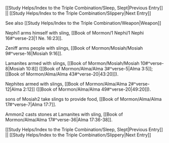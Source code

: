 [[Study Helps/Index to the Triple Combination/Sleep, Slept|Previous Entry]]  ||  [[Study Helps/Index to the Triple Combination/Slippery|Next Entry]]

 See also [[Study Helps/Index to the Triple Combination/Weapon|Weapon]]

 Nephi1 arms himself with sling, [[Book of Mormon/1 Nephi/1 Nephi 16#^verse-23|1 Ne. 16:23]].

 Zeniff arms people with slings, [[Book of Mormon/Mosiah/Mosiah 9#^verse-16|Mosiah 9:16]].

 Lamanites armed with slings, [[Book of Mormon/Mosiah/Mosiah 10#^verse-8|Mosiah 10:8]] ([[Book of Mormon/Alma/Alma 3#^verse-5|Alma 3:5]]; [[Book of Mormon/Alma/Alma 43#^verse-20|43:20]]).

 Nephites armed with slings, [[Book of Mormon/Alma/Alma 2#^verse-12|Alma 2:12]] ([[Book of Mormon/Alma/Alma 49#^verse-20|49:20]]).

 sons of Mosiah2 take slings to provide food, [[Book of Mormon/Alma/Alma 17#^verse-7|Alma 17:7]].

 Ammon2 casts stones at Lamanites with sling, [[Book of Mormon/Alma/Alma 17#^verse-36|Alma 17:36-38]].

[[Study Helps/Index to the Triple Combination/Sleep, Slept|Previous Entry]]  ||  [[Study Helps/Index to the Triple Combination/Slippery|Next Entry]]